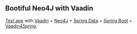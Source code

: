 ## Bootiful Neo4J with Vaadin

[Test app](https://github.com/mstahv/bootiful-neo4j-with-vaadin) with 
[Vaadin](https://vaadin.com/home) + [Neo4J](http://www.neo4j.org) + 
[Spring Data](http://projects.spring.io/spring-data/) + 
[Spring Boot](http://projects.spring.io/spring-boot/) + 
[Vaadin4Spring](https://github.com/peholmst/vaadin4spring).